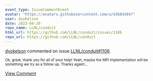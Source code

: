 ```yaml
---
event_type: IssueCommentEvent
avatar: "https://avatars.githubusercontent.com/u/43684384?"
user: dyokelson
date: 2023-04-20
repo_name: LLNL/conduit
html_url: https://github.com/LLNL/conduit/issues/1106
repo_url: https://github.com/LLNL/conduit
---
```


<a href='https://github.com/dyokelson' target='_blank'>dyokelson</a> commented on issue <a href='https://github.com/LLNL/conduit/issues/1106' target='_blank'>LLNL/conduit#1106</a>.

<small>Ok, great, thank you for all of your help! Yeah, maybe the MPI implementation will be something we try as a follow up. Thanks again!...</small>

<a href='https://github.com/LLNL/conduit/issues/1106' target='_blank'>View Comment</a>